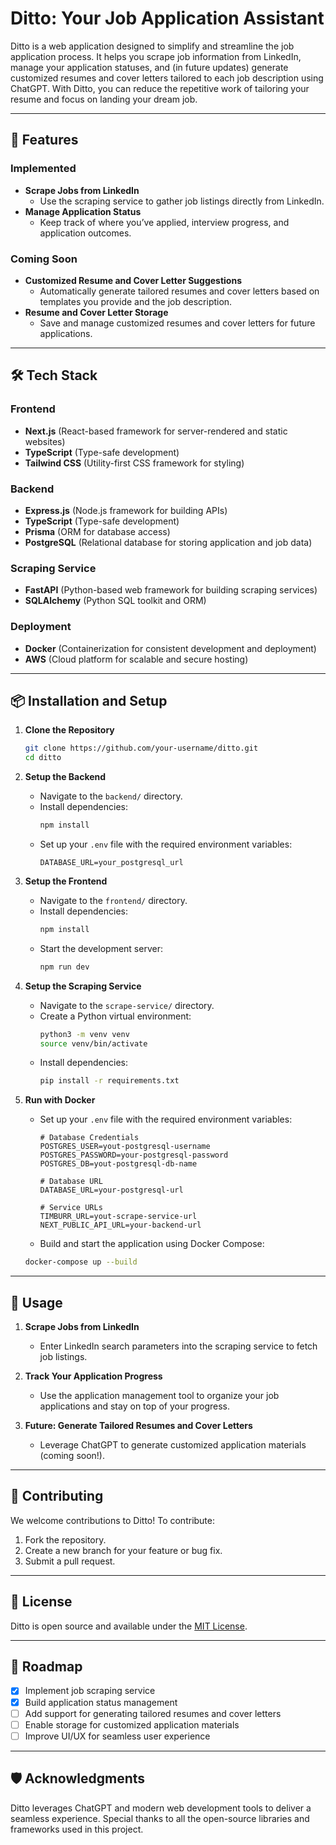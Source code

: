 # Ditto: Your Job Application Assistant

Ditto is a web application designed to simplify and streamline the job application process. It helps you scrape job information from LinkedIn, manage your application statuses, and (in future updates) generate customized resumes and cover letters tailored to each job description using ChatGPT. With Ditto, you can reduce the repetitive work of tailoring your resume and focus on landing your dream job.

---

## 🚀 Features

### Implemented

- **Scrape Jobs from LinkedIn**
  - Use the scraping service to gather job listings directly from LinkedIn.
- **Manage Application Status**
  - Keep track of where you’ve applied, interview progress, and application outcomes.

### Coming Soon

- **Customized Resume and Cover Letter Suggestions**
  - Automatically generate tailored resumes and cover letters based on templates you provide and the job description.
- **Resume and Cover Letter Storage**
  - Save and manage customized resumes and cover letters for future applications.

---

## 🛠️ Tech Stack

### Frontend

- **Next.js** (React-based framework for server-rendered and static websites)
- **TypeScript** (Type-safe development)
- **Tailwind CSS** (Utility-first CSS framework for styling)

### Backend

- **Express.js** (Node.js framework for building APIs)
- **TypeScript** (Type-safe development)
- **Prisma** (ORM for database access)
- **PostgreSQL** (Relational database for storing application and job data)

### Scraping Service

- **FastAPI** (Python-based web framework for building scraping services)
- **SQLAlchemy** (Python SQL toolkit and ORM)

### Deployment

- **Docker** (Containerization for consistent development and deployment)
- **AWS** (Cloud platform for scalable and secure hosting)

---

## 📦 Installation and Setup

1. **Clone the Repository**

   ```bash
   git clone https://github.com/your-username/ditto.git
   cd ditto
   ```

2. **Setup the Backend**

   - Navigate to the `backend/` directory.
   - Install dependencies:
     ```bash
     npm install
     ```
   - Set up your `.env` file with the required environment variables:
     ```
     DATABASE_URL=your_postgresql_url
     ```

3. **Setup the Frontend**

   - Navigate to the `frontend/` directory.
   - Install dependencies:
     ```bash
     npm install
     ```
   - Start the development server:
     ```bash
     npm run dev
     ```

4. **Setup the Scraping Service**

   - Navigate to the `scrape-service/` directory.
   - Create a Python virtual environment:
     ```bash
     python3 -m venv venv
     source venv/bin/activate
     ```
   - Install dependencies:
     ```bash
     pip install -r requirements.txt
     ```

5. **Run with Docker**

   - Set up your `.env` file with the required environment variables:

     ```
     # Database Credentials
     POSTGRES_USER=yout-postgresql-username
     POSTGRES_PASSWORD=your-postgresql-password
     POSTGRES_DB=yout-postgresql-db-name

     # Database URL
     DATABASE_URL=your-postgresql-url

     # Service URLs
     TIMBURR_URL=yout-scrape-service-url
     NEXT_PUBLIC_API_URL=your-backend-url
     ```

   - Build and start the application using Docker Compose:

   ```bash
   docker-compose up --build
   ```

---

## 📖 Usage

1. **Scrape Jobs from LinkedIn**

   - Enter LinkedIn search parameters into the scraping service to fetch job listings.

2. **Track Your Application Progress**

   - Use the application management tool to organize your job applications and stay on top of your progress.

3. **Future: Generate Tailored Resumes and Cover Letters**
   - Leverage ChatGPT to generate customized application materials (coming soon!).

---

## 🤝 Contributing

We welcome contributions to Ditto! To contribute:

1. Fork the repository.
2. Create a new branch for your feature or bug fix.
3. Submit a pull request.

---

## 📜 License

Ditto is open source and available under the [MIT License](LICENSE).

---

## 🌟 Roadmap

- [x] Implement job scraping service
- [x] Build application status management
- [ ] Add support for generating tailored resumes and cover letters
- [ ] Enable storage for customized application materials
- [ ] Improve UI/UX for seamless user experience

---

## 🛡️ Acknowledgments

Ditto leverages ChatGPT and modern web development tools to deliver a seamless experience. Special thanks to all the open-source libraries and frameworks used in this project.
